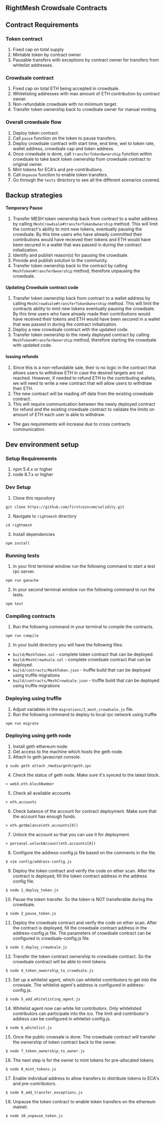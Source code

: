 ## RightMesh Crowdsale Contracts

## Contract Requirements

### Token contract
1. Fixed cap on total supply
2. Mintable token by contract owner
3. Pausable transfers with exceptions by contract owner for transfers from whitelist addresses.

### Crowdsale contract
1. Fixed cap on total ETH being accepted in crowdsale.
2. Whitelisting addresses with max amount of ETH contribution by contract owner.
3. Non-refundable crowdsale with no minimum target.
4. Transfer token ownership back to crowdsale owner for manual minting.

### Overall crowdsale flow
1. Deploy token contract.
2. Call `pause` function on the token to pause transfers.
3. Deploy crowdsale contract with start time, end time, wei to token rate, wallet address, crowdsale cap and token address.
4. Once crowdsale is done, call `transferTokenOwnership` function within crowdsale to take back token ownership from crowdsale contract to original owner.
5. Mint tokens for ECA's and pre-contributions.
6. Call `Unpause` function to enable token transfers.
7. Go through the `tests` directory to see all the different scenarios covered.

## Backup strategies
#### Temporary Pause
1. Transfer MESH token ownership back from contract to a wallet address by calling `MeshCrowdsale#transferTokenOwnership` method. This will limit the contract's ability to mint new tokens, eventually pausing the crowdsale. By this time users who have already committed their contributions would have received their tokens and ETH would have been secured in a wallet that was passed in during the contract initialization.
2. Identify and publish reason(s) for pausing the crowdsale.
3. Provide and publish solution to the community.
4. Transfer token ownership back to the contract by calling `MeshToken#transferOwnership` method, therefore unpausing the crowdsale.

#### Updating Crowdsale contract code
1. Transfer token ownership back from contract to a wallet address by calling `MeshCrowdsale#transferTokenOwnership` method. This will limit the contracts ability to mint new tokens eventually pausing the crowdsale. By this time users who have already made their contributions would have received their tokens and ETH would have been secured in a wallet that was passed in during the contract initialization.
2. Deploy a new crowdsale contract with the updated code.
3. Transfer token ownership to the newly deployed contract by calling `MeshToken#transferOwnership` method, therefore starting the crowdsale with updated code.

#### Issuing refunds
1. Since this is a non-refundable sale, their is no logic in the contract that allows users to withdraw ETH in case the desired targets are not reached. However, if needed to refund ETH to the contributing wallets, we will need to write a new contract that will allow users to withdraw their ETH.
2. The new contract will be reading off data from the existing crowdsale contract.
3. This will require communication between the newly deployed contract for refund and the existing crowdsale contract to validate the limits on amount of ETH each user is able to withdraw.
  - The gas requirements will increase due to cross contracts communication.


## Dev environment setup

### Setup Requirememts
1. npm 5.4.x or higher
2. node 8.7.x or higher


### Dev Setup
1. Clone this repository
```
git clone https://github.com/firstcoincom/solidity.git
```
2. Navigate to `rightmesh` directory
```
cd rightmesh
```
3. Install dependencies
```
npm install
```


### Running tests
1. In your first terminal window run the following command to start a test rpc server.
```
npm run ganache
```
2. In your second terminal window run the following command to run the tests.
```
npm test
```

### Compiling contracts
1. Run the following command in your terminal to compile the contracts.
```
npm run compile
```
2. In your build directory you will have the following files:
  - `build/MeshToken.sol` - complete token contract that can be deployed.
  - `build/MeshCrowdsale.sol` - complete crowdsale contract that can be deployed.
  - `build/contracts/MeshToken.json` - truffle build that can be deployed using truffle migrations
  - `build/contracts/MeshCrowdsale.json` - truffle build that can be deployed using truffle migrations

### Deploying using truffle
1. Adjust variables in the `migrations/2_mesh_crowdsale.js` file.
2. Run the following command to deploy to local rpc network using truffle
```
npm run migrate
```

### Deploying using geth node
1. Install geth ethereum node.
2. Get access to the machine which hosts the geth node.
3. Attach to geth javascript console.
```
$ sudo geth attach /media/geth/geth.ipc
```
4. Check the status of geth node. Make sure it's synced to the latest block.
```
> web3.eth.blockNumber
```
5. Check all available accounts
```
> eth.accounts
```
6. Check balance of the account for contract deployment. Make sure that the account has enough funds.
```
> eth.getBalance(eth.accounts[0])
```
7. Unlock the account so that you can use it for deployment.
```
> personal.unlockAccount(eth.accounts[0])
```
8. Configure the address-config.js file based on the comments in the file.
```
$ vim config/address-config.js
```
9. Deploy the token contract and verify the code on ether scan. After the contract is deployed, fill the token
contract address in the address config file.
```
$ node 1_deploy_token.js
```
10. Pause the token transfer. So the token is NOT transferable during the crowdsale.
```
$ node 2_pause_token.js
```
11. Deploy the crowdsale contract and verify the code on ether scan. After the contract is deployed, fill the crowdsale contract address in the address-config.js file. The parameters of crowdsale contract can be configured in crowdsale-config.js file.
```
$ node 3_deploy_crowdsale.js
```
12. Transfer the token contract ownership to crowdsale contract. So the crowdsale contract will be able to mint tokens.
```
$ node 4_token_owenrship_to_crowdsale.js
```
13. Set up a whitelist agent, which can whitelist contributors to get into the crowsale. The whitelist agent's address is configured in address-config.js.
```
$ node 5_add_whitelisting_agent.js
```
14. Whitelist agent now can white list contributors. Only whitelisted contributors can participate into the ico. The limit and contributor's address can be configured in whitelist-config.js.
```
$ node 6_whitelist.js
```
15. Once the public crowsale is done. The crowdsale contract will transfer the ownership of token contract back to the owner.
```
$ node 7_token_ownership_to_owner.js
```
16. The next step is for the owner to mint tokens for pre-allocated tokens.
```
$ node 8_mint_tokens.js
```
17. Enable individual address to allow transfers to distribute tokens to ECA's and pre-contributors.
```
$ node 9_add_transfer_exceptions.js
```
18. Unpause the token contract to enable token transfers on the ethereum mainet.
```
$ node 10_unpause_token.js
```
